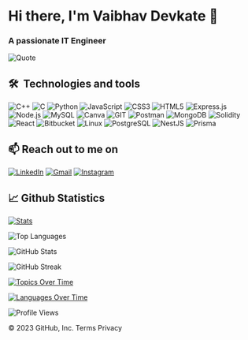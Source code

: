 # Hi there, I'm Vaibhav Devkate 👋
### A passionate IT Engineer

<!--
![GIF](https://github.com/vaibhav-devkate/vaibhav-devkate/blob/main/1 .gif)
-->

![Quote](https://quotes-github-readme.vercel.app/api?type=horizontal)

## 🛠  Technologies and tools

![C++](https://img.shields.io/badge/C%2B%2B-00599C?style=for-the-badge&logo=c%2B%2B&logoColor=white)
![C](https://img.shields.io/badge/C-00599C?style=for-the-badge&logo=c&logoColor=white)
![Python](https://img.shields.io/badge/Python-FFD43B?style=for-the-badge&logo=python&logoColor=blue)
![JavaScript](https://img.shields.io/badge/JavaScript-323330?style=for-the-badge&logo=javascript&logoColor=F7DF1E)
![CSS3](https://img.shields.io/badge/CSS3-1572B6?style=for-the-badge&logo=css3&logoColor=white)
![HTML5](https://img.shields.io/badge/HTML5-E34F26?style=for-the-badge&logo=html5&logoColor=white)
![Express.js](https://img.shields.io/badge/Express.js-000000?style=for-the-badge&logo=express&logoColor=white)
![Node.js](https://img.shields.io/badge/Node.js-339933?style=for-the-badge&logo=nodedotjs&logoColor=white)
![MySQL](https://img.shields.io/badge/MySQL-005C84?style=for-the-badge&logo=mysql&logoColor=white)
![Canva](https://img.shields.io/badge/Canva-%2300C4CC.svg?&style=for-the-badge&logo=Canva&logoColor=white)
![GIT](https://img.shields.io/badge/GIT-E44C30?style=for-the-badge&logo=git&logoColor=white)
![Postman](https://img.shields.io/badge/Postman-FF6C37?style=for-the-badge&logo=Postman&logoColor=white)
![MongoDB](https://img.shields.io/badge/MongoDB-4EA94B?style=for-the-badge&logo=mongodb&logoColor=white)
![Solidity](https://img.shields.io/badge/Solidity-e6e6e6?style=for-the-badge&logo=solidity&logoColor=black)
![React](https://img.shields.io/badge/React-20232A?style=for-the-badge&logo=react&logoColor=61DAFB)
![Bitbucket](https://img.shields.io/badge/Bitbucket-0052CC?style=for-the-badge&logo=bitbucket&logoColor=white)
![Linux](https://img.shields.io/badge/Linux-00A300?style=for-the-badge&logo=linux&logoColor=white)
![PostgreSQL](https://img.shields.io/badge/PostgreSQL-336791?style=for-the-badge&logo=postgresql&logoColor=white)
![NestJS](https://img.shields.io/badge/NestJS-E0234E?style=for-the-badge&logo=nestjs&logoColor=white)
![Prisma](https://img.shields.io/badge/Prisma-2D7B8D?style=for-the-badge&logo=prisma&logoColor=white)

## 📫 Reach out to me on

[![LinkedIn](https://img.shields.io/badge/linkedin-%230077B5.svg?&style=for-the-badge&logo=linkedin&logoColor=white)](https://www.linkedin.com/in/vaibhav-devkate)
[![Gmail](https://img.shields.io/badge/gmail-%23D14836.svg?&style=for-the-badge&logo=gmail&logoColor=white)](mailto:devkatevaibhav04@gmail.com?subject=Hello%20vaibhav,%20From%20Github)
[![Instagram](https://img.shields.io/badge/instagram-%23D14836.svg?&style=for-the-badge&logo=instagram&logoColor=pink)](https://www.instagram.com/vaibhavv.devkate/)

## 📈 Github Statistics

[![Stats](https://stats.quine.sh/vaibhav-devkate/github?theme=light)](https://quine.sh)

![Top Languages](https://github-readme-stats.vercel.app/api/top-langs/?username=vaibhav-devkate&show_icons=true&theme=dark&layout=compact)

![GitHub Stats](https://github-readme-stats.vercel.app/api?username=vaibhav-devkate&show_icons=true&theme=dark)

![GitHub Streak](https://github-readme-streak-stats.herokuapp.com?user=vaibhav-devkate&theme=dark&ring=3B8D0C)

[![Topics Over Time](https://stats.quine.sh/vaibhav-devkate/topics-over-time?theme=light)](https://quine.sh)

[![Languages Over Time](https://stats.quine.sh/vaibhav-devkate/languages-over-time?theme=light)](https://quine.sh)

![Profile Views](https://komarev.com/ghpvc/?username=vaibhav-devkate&label=PROFILE+VIEWS&style=flat-square&color=blue)

© 2023 GitHub, Inc. Terms Privacy
